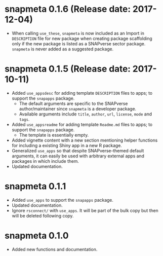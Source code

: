 # snapmeta 0.1.6 (Release date: 2017-12-04)

* When calling `use_these`, `snapmeta` is now included as an Import in `DESCRIPTION` file for new package when creating package scaffolding only if the new package is listed as a SNAPverse sector package. `snapmeta` is never added as a suggested package.

# snapmeta 0.1.5 (Release date: 2017-10-11)

* Added `use_appsdesc` for adding template `DESCRIPTION` files to apps; to support the `snapapps` package.
    * The default arguments are specific to the SNAPverse author/maintainer since `snapmeta` is a developer package.
    * Available arguments include `title`, `author`, `url`, `license`, `mode` and `tags`.
* Added `use_appsreadme` for adding template `Readme.md` files to apps; to support the `snapapps` package.
    * The template is essentially empty.
* Added vignette content with a new section mentioning helper functions for including a existing Shiny app in a new R package.
* Generalized `use_apps` so that despite SNAPverse-themed default arguments, it can easily be used with arbitrary external apps and packages in which include them.
* Updated documentation.

# snapmeta 0.1.1

* Added `use_apps` to support the `snapapps` package.
* Updated documentation.
* Ignore `rsconnect/` with `use_apps`. It will be part of the bulk copy but then will be deleted following copy.

# snapmeta 0.1.0

* Added new functions and documentation.
